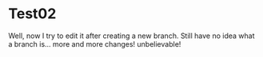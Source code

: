 # Test02
Well, now I try to edit it after creating a new branch. Still have no idea what a branch is...
more and more changes! unbelievable!
